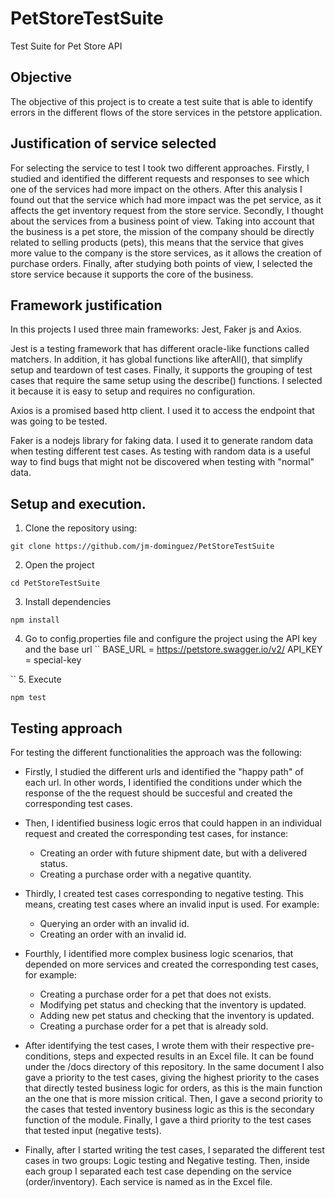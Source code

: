 # PetStoreTestSuite
Test Suite for Pet Store API

## Objective
The objective of this project is to create a test suite that is able to identify errors in the different flows of
the store services in the petstore application.

## Justification of service selected
For selecting the service to test I took two different approaches. Firstly, I studied and identified the different 
requests and responses to see which one of the services had more impact on the others. After this analysis I found out
that the service which had more impact was the pet service, as it affects the get inventory request from the store service.
Secondly, I thought about the services from a business point of view. Taking into account that the business is a pet store, the
mission of the company should be directly related to selling products (pets), this means that the service that gives more value to the company is the store services, as it allows the creation of purchase orders. Finally, after studying both points of view, I selected the store service because it supports the core of the business.

## Framework justification
In this projects I used three main frameworks: Jest, Faker js and Axios. 

Jest is a testing framework that has different oracle-like functions called matchers. In addition, it has global functions like afterAll(), that simplify setup and teardown of test cases. Finally, it supports the grouping of test cases that require the same setup using the describe() functions. I selected it because it is easy to setup and requires no configuration.

Axios is a promised based http client. I used it to access the endpoint that was going to be tested.

Faker is a nodejs library for faking data. I used it to generate random data when testing different test cases. As testing with random data is a useful way to find bugs that might not be discovered when testing with "normal" data.

## Setup and execution.

1. Clone the repository using:
```
git clone https://github.com/jm-dominguez/PetStoreTestSuite
```
2. Open the project
```
cd PetStoreTestSuite
```
3. Install dependencies
```
npm install
```
4. Go to config.properties file and configure the project using the API key and the base url
``
BASE_URL = https://petstore.swagger.io/v2/
API_KEY = special-key

``
5. Execute
```
npm test
```

## Testing approach

For testing the different functionalities the approach was the following:

- Firstly, I studied the different urls and identified the "happy path" of each url. In other words, I identified the conditions under which the response of the the request should be succesful and created the corresponding test cases.

- Then, I identified business logic erros that could happen in an individual request and created the corresponding test cases, for instance: 
    - Creating an order with future shipment date, but with a delivered status.
    - Creating a purchase order with a negative quantity.

- Thirdly, I created test cases corresponding to negative testing. This means,  creating test cases where an invalid input is used. For example: 
    - Querying an order with an invalid id.
    - Creating an order with an invalid id.

- Fourthly, I identified more complex business logic scenarios, that depended on more services and created the corresponding test cases, for example:
    - Creating a purchase order for a pet that does not exists.
    - Modifying pet status and checking that the inventory is updated.
    - Adding new pet status and checking that the inventory is updated.
    - Creating a purchase order for a pet that is already sold.

- After identifying the test cases, I wrote them with their respective pre-conditions, steps and expected results in an Excel file. It can be found under the /docs directory of this repository. In the same document I also gave a priority to the test cases, giving the highest priority to the cases that directly tested business logic for orders, as this is the main function an the one that is more mission critical. Then, I gave a second priority to the cases that tested inventory business logic as this is the secondary function of the module. Finally, I gave a third priority to the test cases that tested input (negative tests). 


- Finally, after I started writing the test cases, I separated the different test cases in two groups: Logic testing and Negative testing. Then, inside each group I separated each test case depending on the service (order/inventory). Each service is named as in the Excel file.